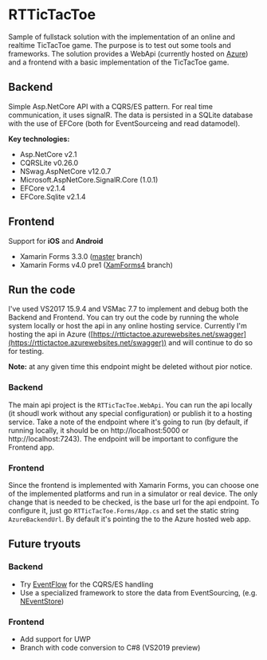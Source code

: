 # RTTicTacToe
Sample of fullstack solution with the implementation of an online and realtime TicTacToe game. The purpose is to test out some tools and frameworks. The solution provides a WebApi (currently hosted on [Azure](https://rttictactoe.azurewebsites.net/swagger)) and a frontend with a basic implementation of the TicTacToe game.

## Backend
Simple Asp.NetCore API with a CQRS/ES pattern. For real time communication, it uses signalR. The data is persisted in a SQLite database with the use of EFCore (both for EventSourceing and read datamodel).

**Key technologies:**
- Asp.NetCore v2.1
- CQRSLite v0.26.0
- NSwag.AspNetCore v12.0.7
- Microsoft.AspNetCore.SignalR.Core (1.0.1)
- EFCore v2.1.4
- EFCore.Sqlite v2.1.4

## Frontend
Support for **iOS** and **Android**
- Xamarin Forms 3.3.0 ([master](https://github.com/zleao/RTTicTacToe/tree/master) branch)
- Xamarin Forms v4.0 pre1 ([XamForms4](https://github.com/zleao/RTTicTacToe/tree/XamForms4) branch)



## Run the code
I've used VS2017 15.9.4 and VSMac 7.7 to implement and debug both the Backend and Frontend.
You can try out the code by running the whole system locally or host the api in any online hosting service. Currently I'm hosting the api in Azure ([https://rttictactoe.azurewebsites.net/swagger](https://rttictactoe.azurewebsites.net/swagger)) and will continue to do so for testing. 

**Note:** at any given time this endpoint might be deleted without pior notice.


### Backend
The main api project is the `RTTicTacToe.WebApi`. You can run the api locally (it shoudl work without any special configuration) or publish it to a hosting service. Take a note of the endpoint where it's going to run (by default, if running locally, it should be on http://localhost:5000 or http://localhost:7243). The endpoint will be important to configure the Frontend app.

### Frontend
Since the frontend is implemented with Xamarin Forms, you can choose one of the implemented platforms and run in a simulator or real device. The only change that is needed to be checked, is the base url for the api endpoint. To configure it, just go `RTTicTacToe.Forms/App.cs` and set the static string `AzureBackendUrl`. By default it's pointing the to the Azure hosted web app.

## Future tryouts
### Backend
- Try [EventFlow](https://eventflow.readthedocs.io/) for the CQRS/ES handling
- Use a specialized framework to store the data from EventSourcing, (e.g. [NEventStore](https://github.com/NEventStore/NEventStore))
### Frontend
- Add support for UWP
- Branch with code conversion to C#8 (VS2019 preview)
